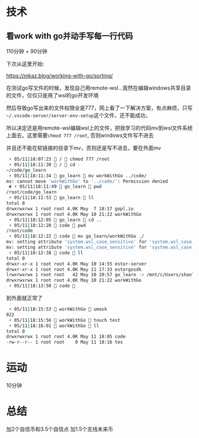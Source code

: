 # 技术

## 看work with go并动手写每一行代码
110分钟 + 90分钟

下次从这里开始:

https://mkaz.blog/working-with-go/sorting/

在测试go写文件的时候，发现自己用remote-wsl...竟然在编辑windows共享目录的文件，仅仅只是用了wsl的go开发环境

然后导致go写出来的文件权限全是777，网上看了一下解决方案，有点麻烦，只写`~/.vscode-server/server-env-setup`这个文件，还不能成功，

所以决定还是用remote-wsl编辑wsl上的文件，把我学习的代码mv到wsl文件系统上面去，这里需要`chmod 777 /root`, 否则windows文件写不进去

并且还不能在软链接的目录下mv，否则还是写不进去，要在外面mv

```zsh
 ⚡ 05/11|18:07:23  /  chmod 777 /root 
 ⚡ 05/11|18:11:30  /  cd -           
~/code/go_learn
 ⚡ 05/11|18:11:34  go_learn  mv workWithGo ../code/
mv: cannot move 'workWithGo' to '../code/': Permission denied
 ✘ ⚡ 05/11|18:11:49  go_learn  pwd
/root/code/go_learn
 ⚡ 05/11|18:11:53  go_learn  ll
total 0
drwxrwxrwx 1 root root 4.0K May  7 18:17 gopl.io
drwxrwxrwx 1 root root 4.0K May 10 21:22 workWithGo
 ⚡ 05/11|18:12:05  go_learn  cd ..
 ⚡ 05/11|18:12:20  code  pwd
/root/code
 ⚡ 05/11|18:12:22  code  mv go_learn/workWithGo ./
mv: setting attribute 'system.wsl_case_sensitive' for 'system.wsl_case_sensitive': Invalid argument
mv: setting attribute 'system.wsl_case_sensitive' for 'system.wsl_case_sensitive': Invalid argument
 ⚡ 05/11|18:12:38  code  ll
total 0
drwxr-xr-x 1 root root 4.0K May 10 14:55 estor-server
drwxr-xr-x 1 root root 4.0K May 11 17:33 estorgosdk
lrwxrwxrwx 1 root root   42 May 10 20:57 go_learn -> /mnt/c/Users/shanl/Documents/Code/go_learn
drwxrwxrwx 1 root root 4.0K May 10 21:22 workWithGo
 ⚡ 05/11|18:13:50  code  
```

到外面就正常了
```zsh
 ⚡ 05/11|18:15:53  workWithGo  umask
022
 ⚡ 05/11|18:15:56  workWithGo  touch test
 ⚡ 05/11|18:16:01  workWithGo  ll
total 0
drwxrwxrwx 1 root root 4.0K May 11 18:05 code
-rw-r--r-- 1 root root    0 May 11 18:16 tes
```

# 运动
10分钟

# 总结
加2个自信币和3.5个自信点 加1.5个支线未来币